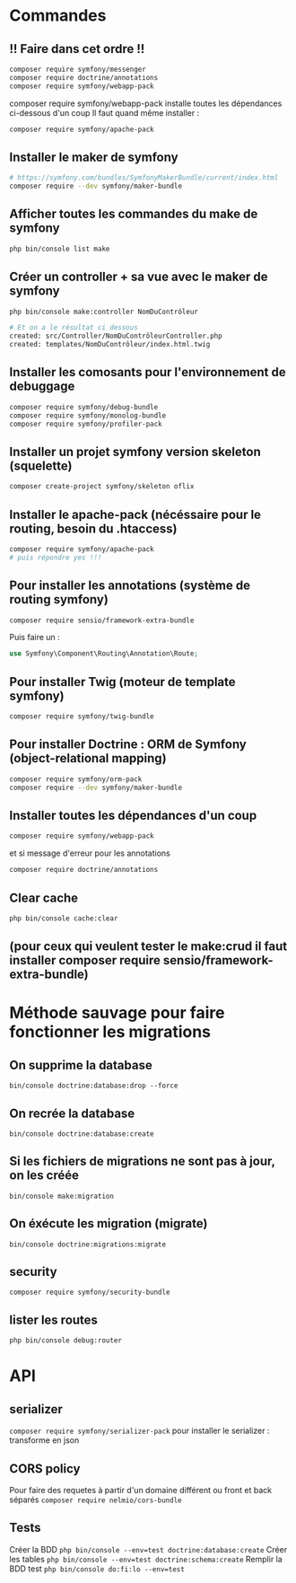 # Commandes

## !! Faire dans cet ordre !!
```bash
composer require symfony/messenger
composer require doctrine/annotations
composer require symfony/webapp-pack
```
composer require symfony/webapp-pack installe toutes les dépendances ci-dessous d'un coup
Il faut quand même installer :
```bash
composer require symfony/apache-pack
```

## Installer le maker de symfony
```bash
# https://symfony.com/bundles/SymfonyMakerBundle/current/index.html
composer require --dev symfony/maker-bundle
```
## Afficher toutes les commandes du make de symfony
```bash
php bin/console list make
```
## Créer un controller + sa vue avec le maker de symfony
```bash
php bin/console make:controller NomDuContrôleur

# Et on a le résultat ci dessous
created: src/Controller/NomDuContrôleurController.php
created: templates/NomDuContrôleur/index.html.twig

```
## Installer les comosants pour l'environnement de debuggage
```bash
composer require symfony/debug-bundle
composer require symfony/monolog-bundle
composer require symfony/profiler-pack
```
## Installer un projet symfony version skeleton (squelette)
```bash
composer create-project symfony/skeleton oflix 
```

## Installer le apache-pack (nécéssaire pour le routing, besoin du .htaccess)
```bash
composer require symfony/apache-pack  
# puis répondre yes !!! 
```

## Pour installer les annotations (système de routing symfony)
```bash
composer require sensio/framework-extra-bundle 
```
Puis faire un :
```php
use Symfony\Component\Routing\Annotation\Route; 
```
## Pour installer Twig (moteur de template symfony)
```bash
composer require symfony/twig-bundle
```

## Pour installer Doctrine : ORM de Symfony (object-relational mapping)
```bash
composer require symfony/orm-pack
composer require --dev symfony/maker-bundle
```

## Installer toutes les dépendances d'un coup
```bash
composer require symfony/webapp-pack
```
et si message d'erreur pour les annotations 
```bash
composer require doctrine/annotations
```

## Clear cache
```bash
php bin/console cache:clear
```

## (pour ceux qui veulent tester le make:crud il faut installer composer require sensio/framework-extra-bundle)

# Méthode sauvage pour faire fonctionner les migrations

## On supprime la database
`bin/console doctrine:database:drop --force`
## On recrée la database
`bin/console doctrine:database:create`
## Si les fichiers de migrations ne sont pas à jour, on les créée
`bin/console make:migration`
## On éxécute les migration (migrate)
`bin/console doctrine:migrations:migrate`

## security
`composer require symfony/security-bundle`

## lister les routes
`php bin/console debug:router`

# API
## serializer
`composer require symfony/serializer-pack`
pour installer le serializer : transforme en json

## CORS policy
Pour faire des requetes à partir d'un domaine différent ou front et back séparés
`composer require nelmio/cors-bundle`

## Tests
Créer la BDD
`php bin/console --env=test doctrine:database:create`
Créer les tables
`php bin/console --env=test doctrine:schema:create`
Remplir la BDD test 
`php bin/console do:fi:lo --env=test`
